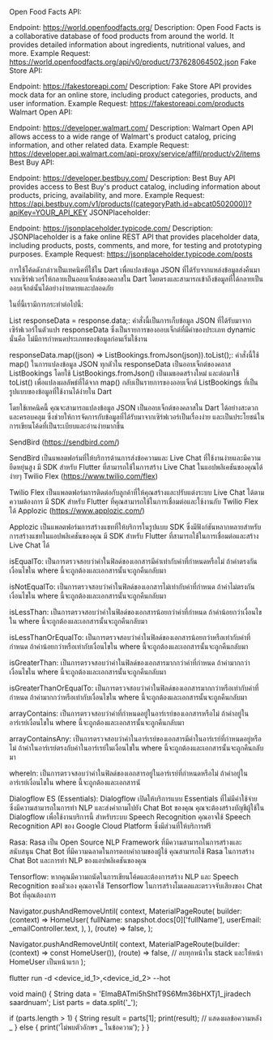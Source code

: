 Open Food Facts API:

Endpoint: https://world.openfoodfacts.org/
Description: Open Food Facts is a collaborative database of food products from around the world. It provides detailed information about ingredients, nutritional values, and more.
Example Request: https://world.openfoodfacts.org/api/v0/product/737628064502.json
Fake Store API:

Endpoint: https://fakestoreapi.com/
Description: Fake Store API provides mock data for an online store, including product categories, products, and user information.
Example Request: https://fakestoreapi.com/products
Walmart Open API:

Endpoint: https://developer.walmart.com/
Description: Walmart Open API allows access to a wide range of Walmart's product catalog, pricing information, and other related data.
Example Request: https://developer.api.walmart.com/api-proxy/service/affil/product/v2/items
Best Buy API:

Endpoint: https://developer.bestbuy.com/
Description: Best Buy API provides access to Best Buy's product catalog, including information about products, pricing, availability, and more.
Example Request: https://api.bestbuy.com/v1/products((categoryPath.id=abcat0502000))?apiKey=YOUR_API_KEY
JSONPlaceholder:

Endpoint: https://jsonplaceholder.typicode.com/
Description: JSONPlaceholder is a fake online REST API that provides placeholder data, including products, posts, comments, and more, for testing and prototyping purposes.
Example Request: https://jsonplaceholder.typicode.com/posts

การใช้โค้ดดังกล่าวเป็นเทคนิคที่ใช้ใน Dart เพื่อแปลงข้อมูล JSON ที่ได้รับจากแหล่งข้อมูลส่งคืนมาจากเซิร์ฟเวอร์ให้กลายเป็นออบเจ็กต์ของคลาสใน Dart โดยตรงและสามารถเข้าถึงข้อมูลที่ได้กลายเป็นออบเจ็กต์นั้นได้อย่างง่ายดายและปลอดภัย

ในที่นี้เรามีการกระทำต่อไปนี้:

List<dynamic> responseData = response.data;: คำสั่งนี้เป็นการเก็บข้อมูล JSON ที่ได้รับมาจากเซิร์ฟเวอร์ในตัวแปร responseData ซึ่งเป็นรายการของออบเจ็กต์ที่มีค่าของประเภท dynamic นั่นคือ ไม่มีการกำหนดประเภทของข้อมูลก่อนเริ่มใช้งาน

responseData.map((json) => ListBookings.fromJson(json)).toList();: คำสั่งนี้ใช้ map() ในการแปลงข้อมูล JSON ทุกตัวใน responseData เป็นออบเจ็กต์ของคลาส ListBookings โดยใช้ ListBookings.fromJson() เป็นเมธอดสร้างใหม่ และต่อมาใช้ toList() เพื่อแปลงผลลัพธ์ที่ได้จาก map() กลับเป็นรายการของออบเจ็กต์ ListBookings ที่เป็นรูปแบบของข้อมูลที่ใช้งานได้ง่ายใน Dart

โดยใช้เทคนิคนี้ คุณจะสามารถแปลงข้อมูล JSON เป็นออบเจ็กต์ของคลาสใน Dart ได้อย่างสะดวกและครอบคลุม ซึ่งช่วยให้การจัดการกับข้อมูลที่ได้รับมาจากเซิร์ฟเวอร์เป็นเรื่องง่าย และเป็นประโยชน์ในการเขียนโค้ดที่เป็นระเบียบและอ่านง่ายมากขึ้น

SendBird (https://sendbird.com/)

SendBird เป็นแพลตฟอร์มที่ให้บริการด้านการส่งข้อความและ Live Chat ที่ใช้งานง่ายและมีความยืดหยุ่นสูง มี SDK สำหรับ Flutter ที่สามารถใช้ในการสร้าง Live Chat ในแอปพลิเคชันของคุณได้ง่ายๆ
Twilio Flex (https://www.twilio.com/flex)

Twilio Flex เป็นแพลตฟอร์มการติดต่อกับลูกค้าที่ให้คุณสร้างและปรับแต่งระบบ Live Chat ได้ตามความต้องการ มี SDK สำหรับ Flutter ที่คุณสามารถใช้ในการเชื่อมต่อและใช้งานกับ Twilio Flex ได้
Applozic (https://www.applozic.com/)

Applozic เป็นแพลตฟอร์มการสร้างแชทที่ให้บริการในรูปแบบ SDK ซึ่งมีฟังก์ชันหลากหลายสำหรับการสร้างแชทในแอปพลิเคชันของคุณ มี SDK สำหรับ Flutter ที่สามารถใช้ในการเชื่อมต่อและสร้าง Live Chat ได้

isEqualTo: เป็นการตรวจสอบว่าค่าในฟิลด์ของเอกสารมีค่าเท่ากับค่าที่กำหนดหรือไม่ ถ้าค่าตรงกันเงื่อนไขใน where นี้จะถูกต้องและเอกสารนั้นจะถูกคืนกลับมา

isNotEqualTo: เป็นการตรวจสอบว่าค่าในฟิลด์ของเอกสารไม่เท่ากับค่าที่กำหนด ถ้าค่าไม่ตรงกันเงื่อนไขใน where นี้จะถูกต้องและเอกสารนั้นจะถูกคืนกลับมา

isLessThan: เป็นการตรวจสอบว่าค่าในฟิลด์ของเอกสารน้อยกว่าค่าที่กำหนด ถ้าค่าน้อยกว่าเงื่อนไขใน where นี้จะถูกต้องและเอกสารนั้นจะถูกคืนกลับมา

isLessThanOrEqualTo: เป็นการตรวจสอบว่าค่าในฟิลด์ของเอกสารน้อยกว่าหรือเท่ากับค่าที่กำหนด ถ้าค่าน้อยกว่าหรือเท่ากับเงื่อนไขใน where นี้จะถูกต้องและเอกสารนั้นจะถูกคืนกลับมา

isGreaterThan: เป็นการตรวจสอบว่าค่าในฟิลด์ของเอกสารมากกว่าค่าที่กำหนด ถ้าค่ามากกว่าเงื่อนไขใน where นี้จะถูกต้องและเอกสารนั้นจะถูกคืนกลับมา

isGreaterThanOrEqualTo: เป็นการตรวจสอบว่าค่าในฟิลด์ของเอกสารมากกว่าหรือเท่ากับค่าที่กำหนด ถ้าค่ามากกว่าหรือเท่ากับเงื่อนไขใน where นี้จะถูกต้องและเอกสารนั้นจะถูกคืนกลับมา

arrayContains: เป็นการตรวจสอบว่าค่าที่กำหนดอยู่ในอาร์เรย์ของเอกสารหรือไม่ ถ้าค่าอยู่ในอาร์เรย์เงื่อนไขใน where นี้จะถูกต้องและเอกสารนั้นจะถูกคืนกลับมา

arrayContainsAny: เป็นการตรวจสอบว่าค่าในอาร์เรย์ของเอกสารมีค่าในอาร์เรย์ที่กำหนดอยู่หรือไม่ ถ้าค่าในอาร์เรย์ตรงกับค่าในอาร์เรย์ในเงื่อนไขใน where นี้จะถูกต้องและเอกสารนั้นจะถูกคืนกลับมา

whereIn: เป็นการตรวจสอบว่าค่าในฟิลด์ของเอกสารอยู่ในอาร์เรย์ที่กำหนดหรือไม่ ถ้าค่าอยู่ในอาร์เรย์เงื่อนไขใน where นี้จะถูกต้องและเอกสารนั

Dialogflow ES (Essentials): Dialogflow เปิดให้บริการแบบ Essentials ที่ไม่มีค่าใช้จ่าย ซึ่งมีความสามารถในการทำ NLP และส่งคำถามไปยัง Chat Bot ของคุณ คุณจะต้องสร้างบัญชีผู้ใช้ใน Dialogflow เพื่อใช้งานบริการนี้ สำหรับระบบ Speech Recognition คุณอาจใช้ Speech Recognition API ของ Google Cloud Platform ซึ่งมีส่วนที่ให้บริการฟรี

Rasa: Rasa เป็น Open Source NLP Framework ที่มีความสามารถในการสร้างและสนับสนุน Chat Bot ที่มีความฉลาดในการตอบคำถามของผู้ใช้ คุณสามารถใช้ Rasa ในการสร้าง Chat Bot และการทำ NLP ของแอปพลิเคชันของคุณ

Tensorflow: หากคุณมีความถนัดในการเขียนโค้ดและต้องการสร้าง NLP และ Speech Recognition ของตัวเอง คุณอาจใช้ Tensorflow ในการสร้างโมเดลและตรวจจับเสียงของ Chat Bot ที่คุณต้องการ

Navigator.pushAndRemoveUntil(
context,
MaterialPageRoute(
builder: (context) => HomeUser(
fullName: snapshot.docs[0]['fullName'],
userEmail: \_emailController.text,
),
),
(route) => false,
);

Navigator.pushAndRemoveUntil(
context,
MaterialPageRoute(builder: (context) => const HomeUser()),
(route) => false, // ลบทุกหน้าใน stack และให้หน้า HomeUser เป็นหน้าแรก
);


flutter run -d <device_id_1>,<device_id_2> --hot

void main() {
  String data = 'ElmaBATmi5hShtT9S6Mm36bHXTj1_jiradech saardnuam';
  List<String> parts = data.split('_');

  if (parts.length > 1) {
    String result = parts[1];
    print(result); // แสดงผลข้อความหลัง _
  } else {
    print('ไม่พบตัวอักษร _ ในข้อความ');
  }
}